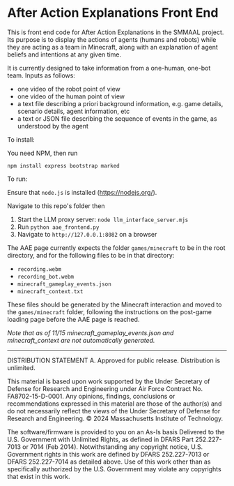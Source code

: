 # After Action Explanations Front End

This is front end code for After Action Explanations in the SMMAAL project. Its purpose is to display the actions of agents (humans and robots) while they are acting as a team in Minecraft, along with an explanation of agent beliefs and intentions at any given time.

It is currently designed to take information from a one-human, one-bot team. Inputs as follows:
- one video of the robot point of view
- one video of the human point of view
- a text file describing a priori background information, e.g. game details, scenario details, agent information, etc
- a text or JSON file describing the sequence of events in the game, as understood by the agent

To install:

You need NPM, then run

`npm install express bootstrap marked`

To run:

Ensure that `node.js` is installed (https://nodejs.org/).

Navigate to this repo's folder then
1. Start the LLM proxy server: `node llm_interface_server.mjs`
2. Run `python aae_frontend.py`
3. Navigate to `http://127.0.0.1:8082` on a browser

The AAE page currently expects the folder `games/minecraft` to be in the root directory, and for the following files to be in that directory:
* `recording.webm`
* `recording_bot.webm`
* `minecraft_gameplay_events.json`
* `minecraft_context.txt` 

These files should be generated by the Minecraft interaction and moved to the `games/minecraft` folder, following the instructions on the post-game loading page before the AAE page is reached.

*Note that as of 11/15 minecraft_gameplay_events.json and minecraft_context are not automatically generated.*









--------------------
DISTRIBUTION STATEMENT A. Approved for public release. Distribution is unlimited.

This material is based upon work supported by the Under Secretary of Defense for Research and Engineering under Air Force Contract No. FA8702-15-D-0001. Any opinions, findings, conclusions or recommendations expressed in this material are those of the author(s) and do not necessarily reflect the views of the Under Secretary of Defense for Research and Engineering.
© 2024 Massachusetts Institute of Technology.

The software/firmware is provided to you on an As-Is basis
Delivered to the U.S. Government with Unlimited Rights, as defined in DFARS Part 252.227-7013 or 7014 (Feb 2014). Notwithstanding any copyright notice, U.S. Government rights in this work are defined by DFARS 252.227-7013 or DFARS 252.227-7014 as detailed above. Use of this work other than as specifically authorized by the U.S. Government may violate any copyrights that exist in this work.
